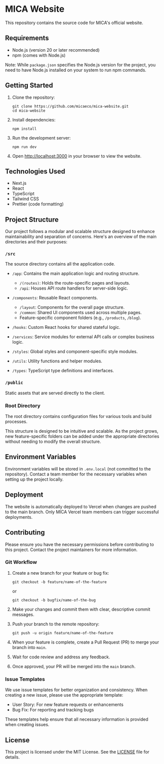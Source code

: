 # MICA Website

This repository contains the source code for MICA's official website.

## Requirements

- Node.js (version 20 or later recommended)
- npm (comes with Node.js)

Note: While `package.json` specifies the Node.js version for the project, you need to have Node.js installed on your system to run npm commands.

## Getting Started

1. Clone the repository:

   ```
   git clone https://github.com/micaeco/mica-website.git
   cd mica-website
   ```

2. Install dependencies:

   ```
   npm install
   ```

3. Run the development server:

   ```
   npm run dev
   ```

4. Open [http://localhost:3000](http://localhost:3000) in your browser to view the website.

## Technologies Used

- Next.js
- React
- TypeScript
- Tailwind CSS
- Prettier (code formatting)

## Project Structure

Our project follows a modular and scalable structure designed to enhance maintainability and separation of concerns. Here's an overview of the main directories and their purposes:

### `/src`

The source directory contains all the application code.

- `/app`: Contains the main application logic and routing structure.

  - `/(routes)`: Holds the route-specific pages and layouts.
  - `/api`: Houses API route handlers for server-side logic.

- `/components`: Reusable React components.

  - `/layout`: Components for the overall page structure.
  - `/common`: Shared UI components used across multiple pages.
  - Feature-specific component folders (e.g., `/products`, `/blog`).

- `/hooks`: Custom React hooks for shared stateful logic.

- `/services`: Service modules for external API calls or complex business logic.

- `/styles`: Global styles and component-specific style modules.

- `/utils`: Utility functions and helper modules.

- `/types`: TypeScript type definitions and interfaces.

### `/public`

Static assets that are served directly to the client.

### Root Directory

The root directory contains configuration files for various tools and build processes.

This structure is designed to be intuitive and scalable. As the project grows, new feature-specific folders can be added under the appropriate directories without needing to modify the overall structure.

## Environment Variables

Environment variables will be stored in `.env.local` (not committed to the repository). Contact a team member for the necessary variables when setting up the project locally.

## Deployment

The website is automatically deployed to Vercel when changes are pushed to the main branch. Only MICA Vercel team members can trigger successful deployments.

## Contributing

Please ensure you have the necessary permissions before contributing to this project. Contact the project maintainers for more information.

### Git Workflow

1. Create a new branch for your feature or bug fix:

   ```
   git checkout -b feature/name-of-the-feature
   ```

   or

   ```
   git checkout -b bugfix/name-of-the-bug
   ```

2. Make your changes and commit them with clear, descriptive commit messages.

3. Push your branch to the remote repository:

   ```
   git push -u origin feature/name-of-the-feature
   ```

4. When your feature is complete, create a Pull Request (PR) to merge your branch into `main`.

5. Wait for code review and address any feedback.

6. Once approved, your PR will be merged into the `main` branch.

### Issue Templates

We use issue templates for better organization and consistency. When creating a new issue, please use the appropriate template:

- User Story: For new feature requests or enhancements
- Bug Fix: For reporting and tracking bugs

These templates help ensure that all necessary information is provided when creating issues.

## License

This project is licensed under the MIT License. See the [LICENSE](LICENSE) file for details.
